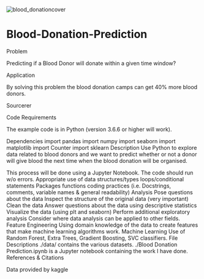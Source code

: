 ![blood_donationcover](https://user-images.githubusercontent.com/79160845/120407601-1d92a980-c36b-11eb-9f35-242115538d0e.jpeg)
# Blood-Donation-Prediction
Problem

Predicting if a Blood Donor will donate within a given time window?

Application

By solving this problem the blood donation camps can get 40% more blood donors.

Sourcerer


Code Requirements

The example code is in Python (version 3.6.6 or higher will work).

Dependencies
import pandas
import numpy
import seaborn
import matplotlib
import Counter
import sklearn
Description
Use Python to explore data related to blood donors and we want to predict whether or not a donor will give blood the next time when the blood donation will be organised.

This process will be done using a Jupyter Notebook.
The code should run w/o errors.
Appropriate use of
data structures/types
loops/conditional statements
Packages
functions
coding practices (i.e. Docstrings, comments, variable names & general readability)
Analysis
Pose questions about the data
Inspect the structure of the original data (very important)
Clean the data
Answer questions about the data using descriptive statistics
Visualize the data (using plt and seaborn)
Perform additional exploratory analysis
Consider where data analysis can be applied to other fields.
Feature Engineering
Using domain knowledge of the data to create features that make machine learning algorithms work.
Machine Learning
Use of Random Forest, Extra Trees, Gradient Boosting, SVC classifiers.
File Descriptions
./data/ contains the various datasets.
./Blood Donation Prediction.ipynb is a Jupyter notebook containing the work I have done.
References & Citations


Data provided by
kaggle
